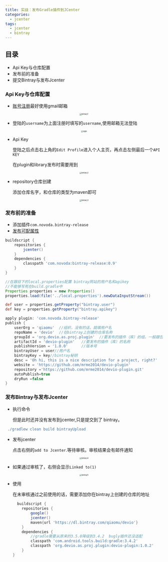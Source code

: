 ```yaml
---
title: 实战：发布Gradle插件到JCenter
categories: 
  - jcenter
tags:
  - jcenter
  - bintray
---
```


<!--more-->

## 目录

- Api Key与仓库配置
- 发布前的准备
- 提交Bintray与发布Jcenter



### Api Key与仓库配置

- [账号注册](https://bintray.com/signup/oss)最好使用gmail邮箱

<center><img src="/imgs/gradle/bintary1.jpeg" alt="bintary1" style="zoom: 40%;" /></center>

- 登陆的`username`为上面注册时填写的`username`,使用邮箱无法登陆

<center><img src="/imgs/gradle/sigin.jpeg" alt="sigin" style="zoom:40%;"/></center>

- Api Key

  登陆之后点击右上角的`Edit Profile`进入个人主页，再点击左侧最后一个`API KEY`

  在plugin和library发布时需要用到

<center><img src="/imgs/gradle/bintary2.jpeg" alt="bintary2" style="zoom:40%;" /></center>

- repository仓库创建

  添加仓库名字，和仓库的类型为maven即可

<center><img src="/imgs/gradle/bintary3.jpeg" alt="bintary3" style="zoom:40%;" /></center>



### 发布前的准备

- 添加插件`com.novoda.bintray-release`
- [发布可配属性](https://github.com/novoda/bintray-release/wiki/Configuration-of-the-publish-closure)

```groovy
buildscript {
    repositories {
        jcenter()
    }
    dependencies {
        classpath 'com.novoda:bintray-release:0.9'
    }
}

//在跟目下的local.properties配置 bintray网站的用户名和apikey
//不能够写死在build.gradle中
Properties properties = new Properties()
properties.load(file('../local.properties').newDataInputStream())

def user = properties.getProperty("bintray.user")
def key = properties.getProperty("bintray.apikey")

apply plugin: 'com.novoda.bintray-release'
publish {
    userOrg = 'qiaomu'  //组织，没有的话，就填用户名
    repoName = 'devio'  //在bintray上创建的仓库名称
    groupId = 'org.devio.as.proj.plugin'  //要发布的插件（库）的组，一般跟包名保持一致
    artifactId = 'devio-plugin'   //要发布的插件（库）的名称
    publishVersion = '1.0.0'      //版本号
    bintrayUser = user//用户名
    bintrayKey = key//bintray秘钥
    desc = 'Oh hi, this is a nice description for a project, right?'
    website = 'https://github.com/mrme2014/devio-plugin'
    repository ='https://github.com/mrme2014/devio-plugin.git'
    autoPublish=true
    dryRun =false
}
```

### 发布Bintray与发布Jcenter

- 执行命令

  但是此时还并没有发布到jcenter,只是提交到了 bintray。

```groovy
 ./gradlew clean build bintrayUpload
```

- 发布jcenter

  点击右侧的`add to Jcenter`.等待审核。审核结果会有邮件通知

<center><img src="/imgs/gradle/bintary4.jpeg" alt="bintary4" style="zoom:40%;" /></center>

- 如果通过审核了，右侧会显示`Linked to(1)`

<center><img src="/imgs/gradle/bintray5.jpeg" alt="bintray5" style="zoom:40%;" /></center>

- 使用

  在未审核通过之前使用的话，需要添加你在bintray上创建的仓库的地址

  ```groovy
    buildscript {
      repositories {
          google()
          jcenter()
          maven{url 'https://dl.bintray.com/qiaomu/devio'}
      }
      dependencies {
          //gradle需要从原来的3.5.0降级到3.4.2  bugly插件还没适配
          classpath 'com.android.tools.build:gradle:3.4.2'
          classpath 'org.devio.as.proj.plugin:devio-plugin:1.0.2'
      }
  }
  ```

  


